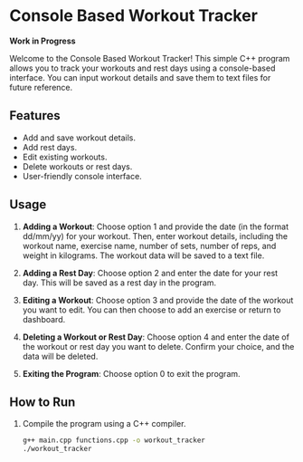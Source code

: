 # Console Based Workout Tracker

**Work in Progress**

Welcome to the Console Based Workout Tracker! This simple C++ program allows you to track your workouts and rest days using a console-based interface. You can input workout details and save them to text files for future reference.

## Features

- Add and save workout details.
- Add rest days.
- Edit existing workouts.
- Delete workouts or rest days.
- User-friendly console interface.

## Usage

1. **Adding a Workout**: Choose option 1 and provide the date (in the format dd/mm/yy) for your workout. Then, enter workout details, including the workout name, exercise name, number of sets, number of reps, and weight in kilograms. The workout data will be saved to a text file.

2. **Adding a Rest Day**: Choose option 2 and enter the date for your rest day. This will be saved as a rest day in the program.

3. **Editing a Workout**: Choose option 3 and provide the date of the workout you want to edit. You can then choose to add an exercise or return to dashboard.

4. **Deleting a Workout or Rest Day**: Choose option 4 and enter the date of the workout or rest day you want to delete. Confirm your choice, and the data will be deleted.

5. **Exiting the Program**: Choose option 0 to exit the program.

## How to Run

1. Compile the program using a C++ compiler.

   ```bash
   g++ main.cpp functions.cpp -o workout_tracker
   ./workout_tracker
